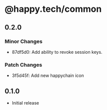 # @happy.tech/common

## 0.2.0

### Minor Changes

- 87df5d0: Add ability to revoke session keys.

### Patch Changes

- 3f5d45f: Add new happychain icon

## 0.1.0

- Initial release
